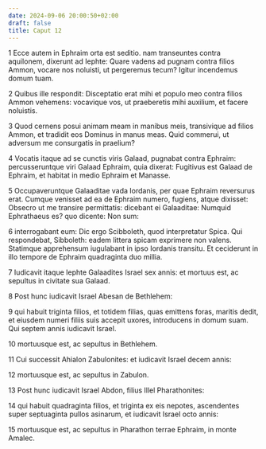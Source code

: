 ```yaml
---
date: 2024-09-06 20:00:50+02:00
draft: false
title: Caput 12
---
```





1 Ecce autem in Ephraim orta est seditio. nam transeuntes contra aquilonem, dixerunt ad Iephte: Quare vadens ad pugnam contra filios Ammon, vocare nos noluisti, ut pergeremus tecum? Igitur incendemus domum tuam.

2 Quibus ille respondit: Disceptatio erat mihi et populo meo contra filios Ammon vehemens: vocavique vos, ut praeberetis mihi auxilium, et facere noluistis.

3 Quod cernens posui animam meam in manibus meis, transivique ad filios Ammon, et tradidit eos Dominus in manus meas. Quid commerui, ut adversum me consurgatis in praelium?

4 Vocatis itaque ad se cunctis viris Galaad, pugnabat contra Ephraim: percusseruntque viri Galaad Ephraim, quia dixerat: Fugitivus est Galaad de Ephraim, et habitat in medio Ephraim et Manasse.

5 Occupaveruntque Galaaditae vada Iordanis, per quae Ephraim reversurus erat. Cumque venisset ad ea de Ephraim numero, fugiens, atque dixisset: Obsecro ut me transire permittatis: dicebant ei Galaaditae: Numquid Ephrathaeus es? quo dicente: Non sum:

6 interrogabant eum: Dic ergo Scibboleth, quod interpretatur Spica. Qui respondebat, Sibboleth: eadem littera spicam exprimere non valens. Statimque apprehensum iugulabant in ipso Iordanis transitu. Et ceciderunt in illo tempore de Ephraim quadraginta duo millia.

7 Iudicavit itaque Iephte Galaadites Israel sex annis: et mortuus est, ac sepultus in civitate sua Galaad.

8 Post hunc iudicavit Israel Abesan de Bethlehem:

9 qui habuit triginta filios, et totidem filias, quas emittens foras, maritis dedit, et eiusdem numeri filiis suis accepit uxores, introducens in domum suam. Qui septem annis iudicavit Israel.

10 mortuusque est, ac sepultus in Bethlehem.

11 Cui successit Ahialon Zabulonites: et iudicavit Israel decem annis:

12 mortuusque est, ac sepultus in Zabulon.

13 Post hunc iudicavit Israel Abdon, filius Illel Pharathonites:

14 qui habuit quadraginta filios, et triginta ex eis nepotes, ascendentes super septuaginta pullos asinarum, et iudicavit Israel octo annis:

15 mortuusque est, ac sepultus in Pharathon terrae Ephraim, in monte Amalec.

